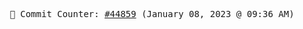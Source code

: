 <p align="center">
    <samp>
        📮 Commit Counter: <a href="https://github.com/Javascript-void0/Javascript-void0/commits/main">#44859</a> (January 08, 2023 @ 09:36 AM)
    </samp>
</p>